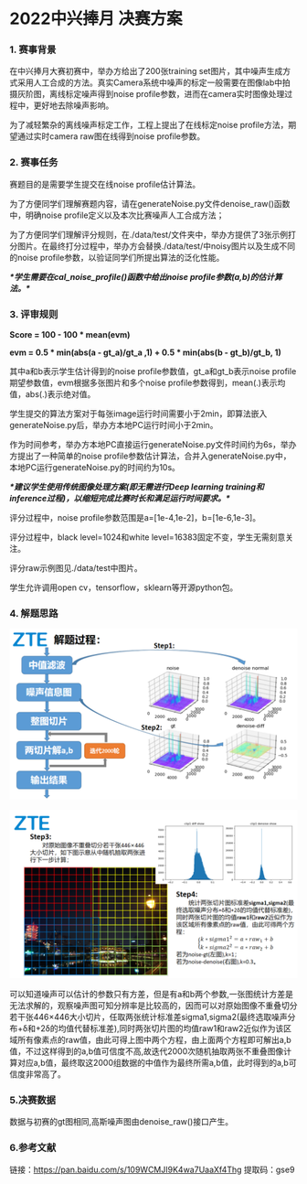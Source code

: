# 2022中兴捧月 决赛方案

### 1. 赛事背景

在中兴捧月大赛初赛中，举办方给出了200张training set图片，其中噪声生成方式采用人工合成的方法。真实Camera系统中噪声的标定一般需要在图像lab中拍摄灰阶图，离线标定噪声得到noise profile参数，进而在camera实时图像处理过程中，更好地去除噪声影响。

为了减轻繁杂的离线噪声标定工作，工程上提出了在线标定noise profile方法，期望通过实时camera raw图在线得到noise profile参数。

### 2. 赛事任务

赛题目的是需要学生提交在线noise profile估计算法。

为了方便同学们理解赛题内容，请在generateNoise.py文件denoise_raw()函数中，明确noise profile定义以及本次比赛噪声人工合成方法；

为了方便同学们理解评分规则，在./data/test/文件夹中，举办方提供了3张示例打分图片。在最终打分过程中，举办方会替换./data/test/中noisy图片以及生成不同的noise profile参数，以验证同学们所提出算法的泛化性能。

***\*学生需要在cal_noise_profile()函数中给出noise profile参数(a,b)的估计算法。\****

### 3. 评审规则

**Score = 100 - 100 * mean(evm)**

**evm = 0.5 * min(abs(a - gt_a)/gt_a ,1) + 0.5 * min(abs(b - gt_b)/gt_b, 1)**

其中a和b表示学生估计得到的noise profile参数值，gt_a和gt_b表示noise profile期望参数值，evm根据多张图片和多个noise profile参数得到，mean(.)表示均值，abs(.)表示绝对值。

学生提交的算法方案对于每张image运行时间需要小于2min，即算法嵌入generateNoise.py后，举办方本地PC运行时间小于2min。

作为时间参考，举办方本地PC直接运行generateNoise.py文件时间约为6s，举办方提出了一种简单的noise profile参数估计算法，合并入generateNoise.py中，本地PC运行generateNoise.py的时间约为10s。

***\*建议学生使用传统图像处理方案(即无需进行Deep learning training和inference过程)，以缩短完成比赛时长和满足运行时间要求。\****

评分过程中，noise profile参数范围是a=[1e-4,1e-2]，b=[1e-6,1e-3]。

评分过程中，black level=1024和white level=16383固定不变，学生无需刻意关注。

评分raw示例图见./data/test中图片。

学生允许调用open cv，tensorflow，sklearn等开源python包。

### 4. 解题思路

![](https://github.com/xiaoxiaokuaile/2022_ZTE_Img_Denoising/blob/master/%E5%86%B3%E8%B5%9B%E6%80%BB%E7%BB%93/README_img/%E6%8F%92%E5%9B%BE1.png)

![](https://github.com/xiaoxiaokuaile/2022_ZTE_Img_Denoising/blob/master/%E5%86%B3%E8%B5%9B%E6%80%BB%E7%BB%93/README_img/%E6%8F%92%E5%9B%BE2.png)

可以知道噪声可以估计的参数只有方差，但是有a和b两个参数,一张图统计方差是无法求解的，观察噪声图可知分辨率是比较高的，因而可以对原始图像不重叠切分若干张446×446大小切片，任取两张统计标准差sigma1,sigma2(最终选取噪声分布+δ和+2δ的均值代替标准差),同时两张切片图的均值raw1和raw2近似作为该区域所有像素点的raw值，由此可得上图中两个方程，由上面两个方程即可解出a,b值，不过这样得到的a,b值可信度不高,故迭代2000次随机抽取两张不重叠图像计算对应a,b值，最终取这2000组数据的中值作为最终所需a,b值，此时得到的a,b可信度非常高了。

### 5.决赛数据

数据与初赛的gt图相同,高斯噪声图由denoise_raw()接口产生。

### 6.参考文献

链接：https://pan.baidu.com/s/109WCMJI9K4wa7UaaXf4Thg   提取码：gse9
